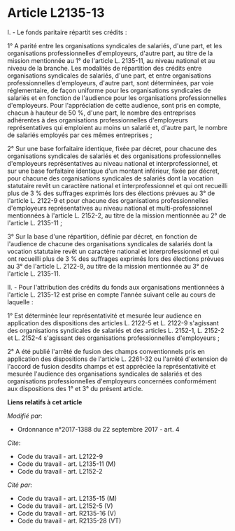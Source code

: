 # Article L2135-13

I. - Le fonds paritaire répartit ses crédits :

1° A parité entre les organisations syndicales de salariés, d'une part, et les organisations professionnelles d'employeurs,
d'autre part, au titre de la mission mentionnée au 1° de l'article L. 2135-11, au niveau national et au niveau de la branche.
Les modalités de répartition des crédits entre organisations syndicales de salariés, d'une part, et entre organisations
professionnelles d'employeurs, d'autre part, sont déterminées, par voie réglementaire, de façon uniforme pour les
organisations syndicales de salariés et en fonction de l'audience pour les organisations professionnelles d'employeurs. Pour
l'appréciation de cette audience, sont pris en compte, chacun à hauteur de 50 %, d'une part, le nombre des entreprises
adhérentes à des organisations professionnelles d'employeurs représentatives qui emploient au moins un salarié et, d'autre
part, le nombre de salariés employés par ces mêmes entreprises ;

2° Sur une base forfaitaire identique, fixée par décret, pour chacune des organisations syndicales de salariés et des
organisations professionnelles d'employeurs représentatives au niveau national et interprofessionnel, et sur une base
forfaitaire identique d'un montant inférieur, fixée par décret, pour chacune des organisations syndicales de salariés dont la
vocation statutaire revêt un caractère national et interprofessionnel et qui ont recueilli plus de 3 % des suffrages exprimés
lors des élections prévues au 3° de l'article L. 2122-9 et pour chacune des organisations professionnelles d'employeurs
représentatives au niveau national et multi-professionnel mentionnées à l'article L. 2152-2, au titre de la mission
mentionnée au 2° de l'article L. 2135-11 ;

3° Sur la base d'une répartition, définie par décret, en fonction de l'audience de chacune des organisations syndicales de
salariés dont la vocation statutaire revêt un caractère national et interprofessionnel et qui ont recueilli plus de 3 % des
suffrages exprimés lors des élections prévues au 3° de l'article L. 2122-9, au titre de la mission mentionnée au 3° de
l'article L. 2135-11.

II. - Pour l'attribution des crédits du fonds aux organisations mentionnées à l'article L. 2135-12 est prise en compte
l'année suivant celle au cours de laquelle :

1° Est déterminée leur représentativité et mesurée leur audience en application des dispositions des articles L. 2122-5 et L.
2122-9 s'agissant des organisations syndicales de salariés et des articles L. 2152-1, L. 2152-2 et L. 2152-4 s'agissant des
organisations professionnelles d'employeurs ;

2° A été publié l'arrêté de fusion des champs conventionnels pris en application des dispositions de l'article L. 2261-32 ou
l'arrêté d'extension de l'accord de fusion desdits champs et est appréciée la représentativité et mesurée l'audience des
organisations syndicales de salariés et des organisations professionnelles d'employeurs concernées conformément aux
dispositions des 1° et 3° du présent article.

**Liens relatifs à cet article**

_Modifié par_:

  - Ordonnance n°2017-1388 du 22 septembre 2017 - art. 4

_Cite_:

  - Code du travail - art. L2122-9
  - Code du travail - art. L2135-11 (M)
  - Code du travail - art. L2152-2

_Cité par_:

  - Code du travail - art. L2135-15 (M)
  - Code du travail - art. L2152-5 (V)
  - Code du travail - art. R2135-16 (V)
  - Code du travail - art. R2135-28 (VT)
